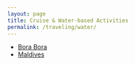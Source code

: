 ```yaml
---
layout: page
title: Cruise & Water-based Activities
permalink: /traveling/water/
---
```


<ul>
<li><a href="../locations/borabora">Bora Bora</a></li>
<li><a href="../locations/maldives">Maldives</a></li>
</ul>